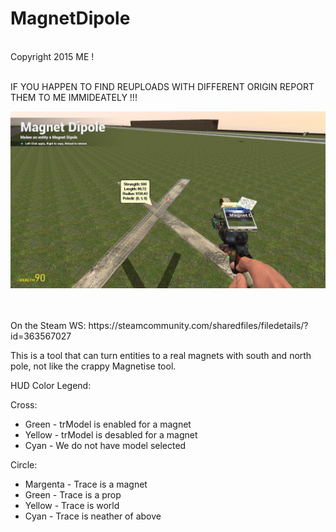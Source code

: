 MagnetDipole
===============

<br>Copyright 2015 ME !

<br>IF YOU HAPPEN TO FIND REUPLOADS WITH DIFFERENT ORIGIN REPORT THEM TO ME IMMIDEATELY !!! 

![MagnetDipole](https://raw.githubusercontent.com/dvdvideo1234/MagneticDipole/master/secreenshot.jpg)

<br>
<br> On the Steam WS: https://steamcommunity.com/sharedfiles/filedetails/?id=363567027
<br>

This is a tool that can turn entities to a real magnets with south and north pole, not like the crappy Magnetise tool.

HUD Color Legend:

Cross:
* Green  - trModel is enabled  for a magnet
* Yellow - trModel is desabled for a magnet
* Cyan   - We do not have model selected

Circle:
* Margenta - Trace is a magnet
* Green    - Trace is a prop
* Yellow   - Trace is world
* Cyan     - Trace is neather of above
